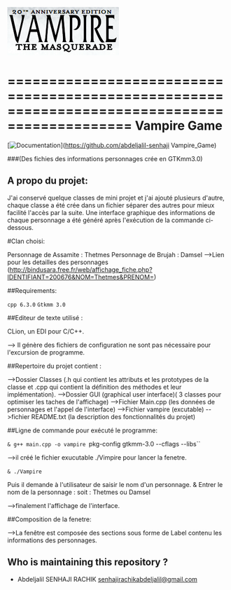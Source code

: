 ![](vampire.PNG)

=============================================================================================
Vampire Game 
=============================================================================================


[![Documentation](https://img.shields.io/badge/Documentation-github-brightgreen.svg?style=for-the-badge)](https://github.com/abdeljalil-senhaji Vampire_Game)
   
   
###(Des fichies des informations personnages crée en GTKmm3.0)   

## A propo du projet:

J'ai conservé quelque classes de mini projet et j'ai ajouté plusieurs d'autre, chaque classe a été crée dans un fichier séparer des autres pour mieux facilité l'accès par la suite.
Une interface graphique des informations de chaque personnage a été généré après l'exécution de la commande ci-dessous.


#Clan choisi:

Personnage de Assamite : Thetmes 
Personnage de Brujah : Damsel 
-->Lien pour les detailles des personnages (http://bindusara.free.fr/web/affichage_fiche.php?IDENTIFIANT=200676&NOM=Thetmes&PRENOM=)

##Requirements:

`cpp 6.3.0` 
`Gtkmm 3.0`

##Editeur de texte utilisé : 

CLion, un EDI pour C/C++.

--> Il génère des fichiers de configuration ne sont pas nécessaire pour l'excursion de programme.

##Repertoire du projet contient :

-->Dossier Classes (.h qui contient les attributs et les prototypes de la classe et .cpp qui contient la définition des méthodes et leur implémentation).
-->Dossier GUI (graphical user interface)( 3 classes pour optimiser les taches de l'affichage)
-->Fichier Main.cpp (les données de personnages et l'appel de l'interface)
-->Fichier vampire (excutable)
-->fichier README.txt (la description des fonctionnalités du projet)

##Ligne de commande pour exécuté le programme:

`& g++ main.cpp -o vampire `pkg-config gtkmm-3.0 --cflags --libs``

-->il créé le fichier exucutable ./Vimpire pour lancer la fenetre.

`& ./Vampire`

Puis il demande à l'utilisateur de saisir le nom d'un personnage.
& Entrer le nom de la personnage :
soit : Thetmes ou Damsel

-->finalement l'affichage de l'interface.

##Composition de la fenetre:

-->La fenêtre est composée des sections sous forme de Label contenu les informations des personnages.




## Who is maintaining this repository ?

- Abdeljalil SENHAJI RACHIK [senhajirachikabdeljalil@gmail.com](senhajirachikabdeljalil@gmail.com)

